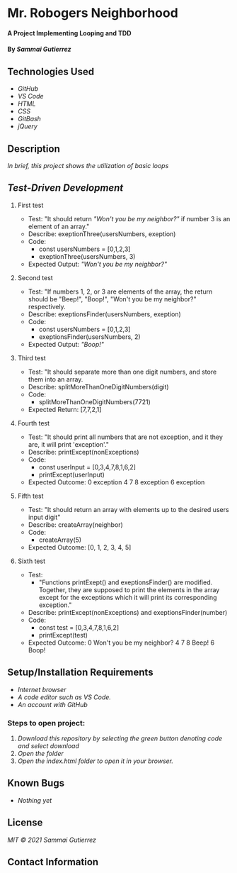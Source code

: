 # Mr. Robogers Neighborhood

####  A Project Implementing Looping and TDD

#### By _**Sammai Gutierrez**_

## Technologies Used

* _GitHub_
* _VS Code_
* _HTML_
* _CSS_
* _GitBash_
* _jQuery_

## Description

_In brief, this project shows the utilization of basic loops_

## _Test-Driven Development_

1.  First test

    + Test: "It should return _"Won't you be my neighbor?"_ if number 3 is an element of an array."
    + Describe: exeptionThree(usersNumbers, exeption)
    + Code:
      + const usersNumbers = [0,1,2,3]
      + exeptionThree(usersNumbers, 3)
    + Expected Output: _"Won't you be my neighbor?"_

2.  Second test

    + Test: "If numbers 1, 2, or 3 are elements of the array, the return should be "Beep!", "Boop!", "Won't you be my neighbor?" respectively. 
    + Describe: exeptionsFinder(usersNumbers, exeption)
    + Code:
      + const usersNumbers = [0,1,2,3]
      + exeptionsFinder(usersNumbers, 2)
    + Expected Output: _"Boop!"_

3.  Third test

    + Test: "It should separate more than one digit numbers, and store them into an array.
    + Describe: splitMoreThanOneDigitNumbers(digit)
    + Code:
      + splitMoreThanOneDigitNumbers(7721)
    + Expected Return: [7,7,2,1]

4.  Fourth test

    + Test: "It should print all numbers that are not exception, and it they are, it will print 'exception'."
    + Describe: printExcept(nonExceptions)
    + Code:
      + const userInput = [0,3,4,7,8,1,6,2]
      + printExcept(userInput)
    + Expected Outcome: 0 exception 4 7 8 exception 6 exception

5. Fifth test 

    + Test: "It should return an array with elements up to the desired users input digit"
    + Describe: createArray(neighbor)
    + Code:
      + createArray(5)
    + Expected Outcome: [0, 1, 2, 3, 4, 5]

6. Sixth test

    + Test: 
        + "Functions printExept() and exeptionsFinder() are modified. Together, they are supposed to print the elements in the array except for the exceptions which it will print its corresponding exception."
    +  Describe: printExcept(nonExceptions) and exeptionsFinder(number)
    + Code: 
      + const test = [0,3,4,7,8,1,6,2]
      + printExcept(test)
    + Expected Outcome: 0 Won't you be my neighbor? 4 7 8 Beep! 6 Boop!


## Setup/Installation Requirements

* _Internet browser_
* _A code editor such as VS Code._
* _An account with GitHub_

### Steps to open project:

1. _Download this repository by selecting the green button denoting code and select download_
2. _Open the folder_
3. _Open the index.html folder to open it in your browser._

## Known Bugs

* _Nothing yet_

## License

_MIT &copy; 2021 Sammai Gutierrez_

## Contact Information